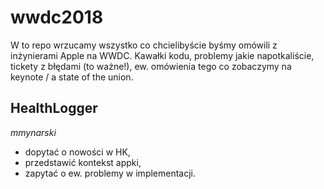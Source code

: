 # wwdc2018

W to repo wrzucamy wszystko co chcielibyście byśmy omówili z inżynierami Apple na WWDC. Kawałki kodu, problemy jakie napotkaliście, tickety z błędami (to ważne!), ew. omówienia tego co zobaczymy na keynote / a state of the union.

## HealthLogger
*mmynarski*

- dopytać o nowości w HK,
- przedstawić kontekst appki,
- zapytać o ew. problemy w implementacji. 
